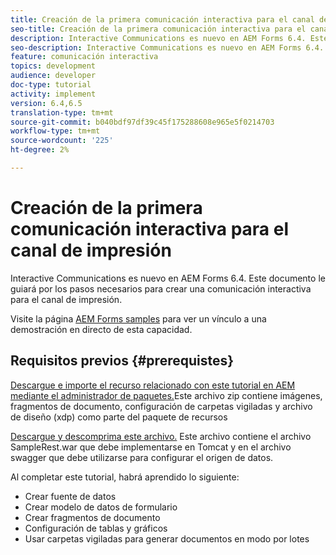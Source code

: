 ```yaml
---
title: Creación de la primera comunicación interactiva para el canal de impresión
seo-title: Creación de la primera comunicación interactiva para el canal de impresión
description: Interactive Communications es nuevo en AEM Forms 6.4. Este documento le guiará por los pasos necesarios para crear una comunicación interactiva para el canal de impresión.
seo-description: Interactive Communications es nuevo en AEM Forms 6.4. Este documento le guiará por los pasos necesarios para crear una comunicación interactiva para el canal de impresión.
feature: comunicación interactiva
topics: development
audience: developer
doc-type: tutorial
activity: implement
version: 6.4,6.5
translation-type: tm+mt
source-git-commit: b040bdf97df39c45f175288608e965e5f0214703
workflow-type: tm+mt
source-wordcount: '225'
ht-degree: 2%

---
```



# Creación de la primera comunicación interactiva para el canal de impresión

Interactive Communications es nuevo en AEM Forms 6.4. Este documento le guiará por los pasos necesarios para crear una comunicación interactiva para el canal de impresión.

Visite la página [AEM Forms samples](https://forms.enablementadobe.com/content/samples/samples.html?query=0) para ver un vínculo a una demostración en directo de esta capacidad.

## Requisitos previos {#prerequistes}

[Descargue e importe el recurso relacionado con este tutorial en AEM mediante el administrador de paquetes.](assets/gettingstartedassets.zip)Este archivo zip contiene imágenes, fragmentos de documento, configuración de carpetas vigiladas y archivo de diseño (xdp) como parte del paquete de recursos

[Descargue y descomprima este archivo.](assets/warfileandswaggerfile.zip) Este archivo contiene el archivo SampleRest.war que debe implementarse en Tomcat y en el archivo swagger que debe utilizarse para configurar el origen de datos.

Al completar este tutorial, habrá aprendido lo siguiente:

* Crear fuente de datos
* Crear modelo de datos de formulario
* Crear fragmentos de documento
* Configuración de tablas y gráficos
* Usar carpetas vigiladas para generar documentos en modo por lotes

